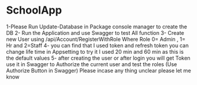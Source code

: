 # SchoolApp

1-Please Run Update-Database in Package console manager to create the DB
2- Run the Application and use Swagger to test All function 
3- Create new User using ​/api​/Account​/RegisterWithRole Where Role 0= Admin , 1= Hr and 2=Staff
4- you can find that I used token and refresh token you can change life time in Appsetting to try it I used 20 min and 60 min as this is the default values 
5- after creating the user or after login you will get Token use it in Swagger to Authorize the current user and test the roles (Use Authorize Button in Swagger)
Please incase any thing unclear please let me know 

